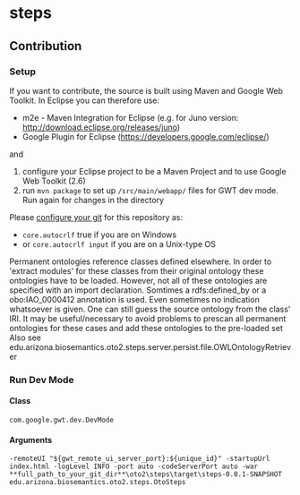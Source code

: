 steps
============

Contribution
----------

### Setup
If you want to contribute, the source is built using Maven and Google Web Toolkit.
In Eclipse you can therefore use:
* m2e - Maven Integration for Eclipse (e.g. for Juno version: http://download.eclipse.org/releases/juno)
* Google Plugin for Eclipse (https://developers.google.com/eclipse/)

and 

1. configure your Eclipse project to be a Maven Project and to use Google Web Toolkit (2.6)
2. run `mvn package` to set up `/src/main/webapp/` files for GWT dev mode. Run again for changes in the directory

Please [configure your git](http://git-scm.com/book/en/Customizing-Git-Git-Configuration) for this repository as:
* `core.autocrlf` true if you are on Windows 
* or `core.autocrlf input` if you are on a Unix-type OS

Permanent ontologies reference classes defined elsewhere. In order to 'extract modules' for these classes from their original ontology these ontologies have to be loaded. However, not all of these ontologies are specified with an import declaration. Somtimes a rdfs:defined_by or a obo:IAO_0000412 annotation is used. Even sometimes no indication whatsoever is given. One can still guess the source ontology from the class' IRI. It may be useful/necessary to avoid problems to prescan all permanent ontologies for these cases and add these ontologies to the pre-loaded set 
Also see edu.arizona.biosemantics.oto2.steps.server.persist.file.OWLOntologyRetriever


### Run Dev Mode

#### Class
`com.google.gwt.dev.DevMode`

#### Arguments
`-remoteUI "${gwt_remote_ui_server_port}:${unique_id}" -startupUrl index.html -logLevel INFO -port auto -codeServerPort auto -war **full_path_to_your_git_dir**\oto2\steps\target\steps-0.0.1-SNAPSHOT edu.arizona.biosemantics.oto2.steps.OtoSteps`
